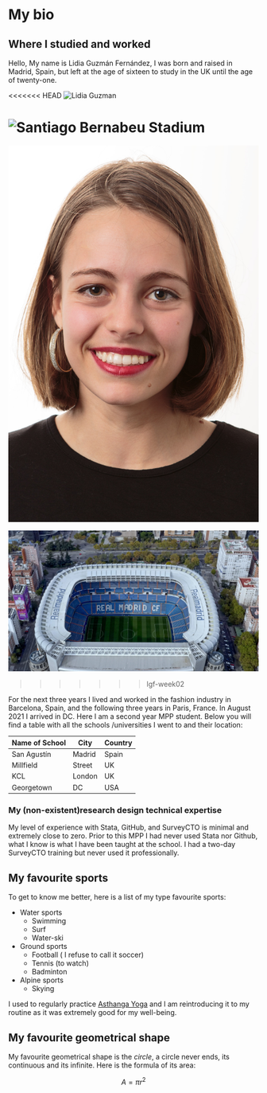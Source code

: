 # My bio

## Where I studied and worked

Hello, My name is Lidia Guzmán Fernández, I was born and raised in Madrid, Spain, but left at the age of sixteen to study in the UK until the age of twenty-one. 

<<<<<<< HEAD
![Lidia Guzman]("img/Lidia-Guzman.jpg")

![Santiago Bernabeu Stadium]("img/santiago.jpg")
=======
![Lidia Guzman](img/Lidia-Guzman.png "My portrait")

![Santiago Bernabeu Stadium](img/santiago.png "Santiago Bernabeu Stadium")
>>>>>>> lgf-week02

For the next three years I lived and worked in the fashion industry in Barcelona, Spain, and the following three years in Paris, France. In August 2021 I arrived in DC. Here I am a second year MPP student. Below you will find a table with all the schools /universities I went to and their location:

| Name of School | City   | Country |
|----------------|--------|---------|
| San Agustín    | Madrid | Spain   |
| Millfield      |Street  | UK      |
| KCL            |London  | UK      |
| Georgetown     |DC      | USA     |

### My (non-existent)research design technical expertise
My level of experience with Stata, GitHub, and SurveyCTO is minimal and extremely close to zero. Prior to this MPP I had never used Stata nor Github, what I know is what I have been taught at the school. I had a two-day SurveyCTO training but never used it professionally.

## My favourite sports
To get to know me better, here is a list of my type favourite sports:

- Water sports
  - Swimming
  - Surf
  - Water-ski
- Ground sports
  - Football ( I refuse to call it soccer)
  - Tennis (to watch)
  - Badminton
- Alpine sports
  - Skying
  
I used to regularly practice [Asthanga Yoga](http://www.ashtanga.com/) and I am reintroducing it to my routine as it was extremely good for my well-being. 
  
## My favourite geometrical shape


My favourite geometrical shape is the *circle*, a  circle never ends, its continuous and its infinite. 
Here is the formula of its area: 

$$A = \pi r^2$$
  
